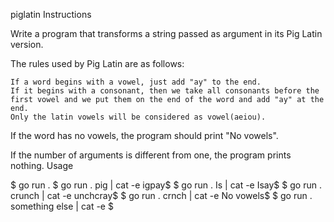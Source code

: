 piglatin
Instructions

Write a program that transforms a string passed as argument in its Pig Latin version.

The rules used by Pig Latin are as follows:

    If a word begins with a vowel, just add "ay" to the end.
    If it begins with a consonant, then we take all consonants before the first vowel and we put them on the end of the word and add "ay" at the end.
    Only the latin vowels will be considered as vowel(aeiou).

If the word has no vowels, the program should print "No vowels".

If the number of arguments is different from one, the program prints nothing.
Usage

$ go run .
$ go run . pig | cat -e
igpay$
$ go run . Is | cat -e
Isay$
$ go run . crunch | cat -e
unchcray$
$ go run . crnch | cat -e
No vowels$
$ go run . something else | cat -e
$
